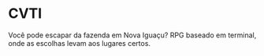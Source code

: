 # CVTI
Você pode escapar da fazenda em Nova Iguaçu? RPG baseado em terminal, onde as escolhas levam aos lugares certos.
